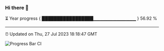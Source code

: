 ### Hi there 👋

⏳ Year progress { █████████████████▁▁▁▁▁▁▁▁▁▁▁▁▁ } 56.92 %

---

⏰ Updated on Thu, 27 Jul 2023 18:18:47 GMT

![Progress Bar CI](https://github.com/liununu/liununu/workflows/Progress%20Bar%20CI/badge.svg)
